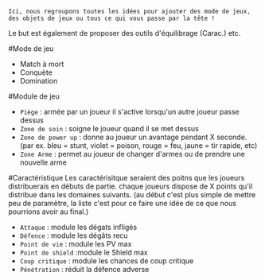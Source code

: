 `Ici, nous regroupons toutes les idées pour ajouter des mode de jeux, des objets de jeux ou tous ce qui vous passe par la tête !`

Le but est également de proposer des outils d'équilibrage (Carac.) etc. 

#Mode de jeu

- Match à mort
- Conquète 
- Domination

#Module de jeu

- `Piège` : armée par un joueur il s'active lorsqu'un autre joueur passe dessus
- `Zone de soin` : soigne le joueur quand il se met dessus
- `Zone de power up` : donne au joueur un avantage pendant X seconde. (par ex. bleu = stunt, violet = poison, rouge = feu, jaune = tir rapide, etc)
- `Zone Arme` : permet au joueur de changer d'armes ou de prendre une nouvelle arme

#Caractéristique
Les caractérisitque seraient des poitns que les joueurs distribuerais en débuts de partie. chaque joueurs dispose de X points qu'il distribue dans les domaines suivants. (au début c'est plus simple de mettre peu de paramètre, la liste c'est pour ce faire une idée de ce que nous pourrions avoir au final.)

 - `Attaque` : module les dégats infligés
 - `Défence` : module les dégâts recu
 - `Point de vie` : module les PV max
 - `Point de shield` :module le Shield max
 - `Coup critique` : module les chances de coup critique
 - `Pénétration`  : réduit la défence adverse